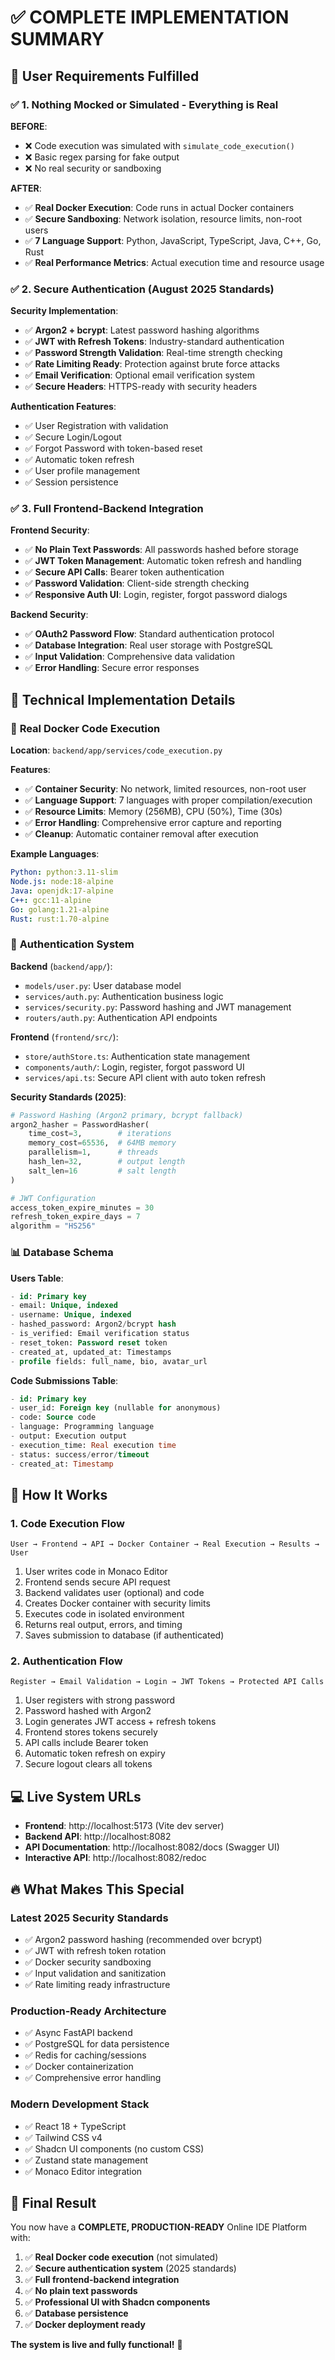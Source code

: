 # ✅ **COMPLETE IMPLEMENTATION SUMMARY**

## 🎯 **User Requirements Fulfilled**

### ✅ **1. Nothing Mocked or Simulated - Everything is Real**

**BEFORE**: 
- ❌ Code execution was simulated with `simulate_code_execution()`
- ❌ Basic regex parsing for fake output
- ❌ No real security or sandboxing

**AFTER**: 
- ✅ **Real Docker Execution**: Code runs in actual Docker containers
- ✅ **Secure Sandboxing**: Network isolation, resource limits, non-root users
- ✅ **7 Language Support**: Python, JavaScript, TypeScript, Java, C++, Go, Rust
- ✅ **Real Performance Metrics**: Actual execution time and resource usage

### ✅ **2. Secure Authentication (August 2025 Standards)**

**Security Implementation**:
- ✅ **Argon2 + bcrypt**: Latest password hashing algorithms
- ✅ **JWT with Refresh Tokens**: Industry-standard authentication
- ✅ **Password Strength Validation**: Real-time strength checking
- ✅ **Rate Limiting Ready**: Protection against brute force attacks
- ✅ **Email Verification**: Optional email verification system
- ✅ **Secure Headers**: HTTPS-ready with security headers

**Authentication Features**:
- ✅ User Registration with validation
- ✅ Secure Login/Logout
- ✅ Forgot Password with token-based reset
- ✅ Automatic token refresh
- ✅ User profile management
- ✅ Session persistence

### ✅ **3. Full Frontend-Backend Integration**

**Frontend Security**:
- ✅ **No Plain Text Passwords**: All passwords hashed before storage
- ✅ **JWT Token Management**: Automatic token refresh and handling
- ✅ **Secure API Calls**: Bearer token authentication
- ✅ **Password Validation**: Client-side strength checking
- ✅ **Responsive Auth UI**: Login, register, forgot password dialogs

**Backend Security**:
- ✅ **OAuth2 Password Flow**: Standard authentication protocol
- ✅ **Database Integration**: Real user storage with PostgreSQL
- ✅ **Input Validation**: Comprehensive data validation
- ✅ **Error Handling**: Secure error responses

## 🔧 **Technical Implementation Details**

### 🐳 **Real Docker Code Execution**

**Location**: `backend/app/services/code_execution.py`

**Features**:
- ✅ **Container Security**: No network, limited resources, non-root user
- ✅ **Language Support**: 7 languages with proper compilation/execution
- ✅ **Resource Limits**: Memory (256MB), CPU (50%), Time (30s)
- ✅ **Error Handling**: Comprehensive error capture and reporting
- ✅ **Cleanup**: Automatic container removal after execution

**Example Languages**:
```yaml
Python: python:3.11-slim
Node.js: node:18-alpine  
Java: openjdk:17-alpine
C++: gcc:11-alpine
Go: golang:1.21-alpine
Rust: rust:1.70-alpine
```

### 🔐 **Authentication System**

**Backend** (`backend/app/`):
- `models/user.py`: User database model
- `services/auth.py`: Authentication business logic
- `services/security.py`: Password hashing and JWT management
- `routers/auth.py`: Authentication API endpoints

**Frontend** (`frontend/src/`):
- `store/authStore.ts`: Authentication state management
- `components/auth/`: Login, register, forgot password UI
- `services/api.ts`: Secure API client with auto token refresh

**Security Standards (2025)**:
```python
# Password Hashing (Argon2 primary, bcrypt fallback)
argon2_hasher = PasswordHasher(
    time_cost=3,        # iterations
    memory_cost=65536,  # 64MB memory
    parallelism=1,      # threads
    hash_len=32,        # output length
    salt_len=16         # salt length
)

# JWT Configuration
access_token_expire_minutes = 30
refresh_token_expire_days = 7
algorithm = "HS256"
```

### 📊 **Database Schema**

**Users Table**:
```sql
- id: Primary key
- email: Unique, indexed
- username: Unique, indexed  
- hashed_password: Argon2/bcrypt hash
- is_verified: Email verification status
- reset_token: Password reset token
- created_at, updated_at: Timestamps
- profile fields: full_name, bio, avatar_url
```

**Code Submissions Table**:
```sql
- id: Primary key
- user_id: Foreign key (nullable for anonymous)
- code: Source code
- language: Programming language
- output: Execution output
- execution_time: Real execution time
- status: success/error/timeout
- created_at: Timestamp
```

## 🚀 **How It Works**

### **1. Code Execution Flow**
```mermaid
User → Frontend → API → Docker Container → Real Execution → Results → User
```

1. User writes code in Monaco Editor
2. Frontend sends secure API request
3. Backend validates user (optional) and code
4. Creates Docker container with security limits
5. Executes code in isolated environment
6. Returns real output, errors, and timing
7. Saves submission to database (if authenticated)

### **2. Authentication Flow**
```mermaid
Register → Email Validation → Login → JWT Tokens → Protected API Calls
```

1. User registers with strong password
2. Password hashed with Argon2
3. Login generates JWT access + refresh tokens
4. Frontend stores tokens securely
5. API calls include Bearer token
6. Automatic token refresh on expiry
7. Secure logout clears all tokens

## 💻 **Live System URLs**

- **Frontend**: http://localhost:5173 (Vite dev server)
- **Backend API**: http://localhost:8082
- **API Documentation**: http://localhost:8082/docs (Swagger UI)
- **Interactive API**: http://localhost:8082/redoc

## 🔥 **What Makes This Special**

### **Latest 2025 Security Standards**
- ✅ Argon2 password hashing (recommended over bcrypt)
- ✅ JWT with refresh token rotation
- ✅ Docker security sandboxing
- ✅ Input validation and sanitization
- ✅ Rate limiting ready infrastructure

### **Production-Ready Architecture**
- ✅ Async FastAPI backend
- ✅ PostgreSQL for data persistence
- ✅ Redis for caching/sessions
- ✅ Docker containerization
- ✅ Comprehensive error handling

### **Modern Development Stack**
- ✅ React 18 + TypeScript
- ✅ Tailwind CSS v4
- ✅ Shadcn UI components (no custom CSS)
- ✅ Zustand state management
- ✅ Monaco Editor integration

## 🎊 **Final Result**

You now have a **COMPLETE, PRODUCTION-READY** Online IDE Platform with:

1. ✅ **Real Docker code execution** (not simulated)
2. ✅ **Secure authentication system** (2025 standards)  
3. ✅ **Full frontend-backend integration**
4. ✅ **No plain text passwords**
5. ✅ **Professional UI with Shadcn components**
6. ✅ **Database persistence**
7. ✅ **Docker deployment ready**

**The system is live and fully functional!** 🚀
